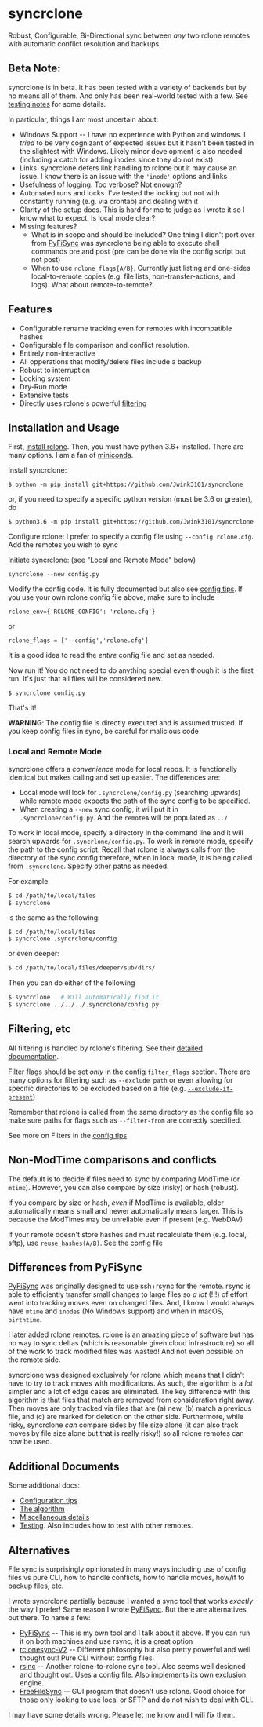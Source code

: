 # syncrclone

Robust, Configurable, Bi-Directional sync between *any* two rclone remotes with automatic conflict resolution and backups.

## Beta Note:

syncrclone is in beta. It has been tested with a variety of backends but by no means all of them. And only has been real-world tested with a few. See [testing notes](docs/tests.md) for some details.

In particular, things I am most uncertain about:

* Windows Support -- I have no experience with Python and windows. I *tried* to be very cognizant of expected issues but it hasn't been tested in the slightest with Windows. Likely minor development is also needed (including a catch for adding inodes since they do not exist).
* Links. syncrclone defers link handling to rclone but it may cause an issue. I know there is an issue with the `'inode'` options and links
* Usefulness of logging. Too verbose? Not enough?
* Automated runs and locks. I've tested the locking but not with constantly running (e.g. via crontab) and dealing with it
* Clarity of the setup docs. This is hard for me to judge as I wrote it so I know what to expect. Is local mode clear?
* Missing features?
    * What is in scope and should be included? One thing I didn't port over from [PyFiSync](https://github.com/Jwink3101/PyFiSync) was syncrclone being able to execute shell commands pre and post (pre can be done via the config script but not post)
    * When to use `rclone_flags{A/B}`. Currently just listing and one-sides local-to-remote copies (e.g. file lists, non-transfer-actions, and logs). What about remote-to-remote?


## Features

* Configurable rename tracking even for remotes with incompatible hashes 
* Configurable file comparison and conflict resolution. 
* Entirely non-interactive
* All opperations that modify/delete files include a backup
* Robust to interruption
* Locking system
* Dry-Run mode
* Extensive tests
* Directly uses rclone's powerful [filtering](https://rclone.org/filtering/)

## Installation and Usage

First, [install rclone](https://rclone.org/install/). Then, you must have python 3.6+ installed. There are many options. I am a fan of [miniconda](https://docs.conda.io/en/latest/miniconda.html).

Install syncrclone:

    $ python -m pip install git+https://github.com/Jwink3101/syncrclone

or, if you need to specify a specific python version (must be 3.6 or greater), do

    $ python3.6 -m pip install git+https://github.com/Jwink3101/syncrclone
    
Configure rclone: I prefer to specify a config file using `--config rclone.cfg`. Add the remotes you wish to sync

Initiate syncrclone: (see "Local and Remote Mode" below)

    syncrclone --new config.py

Modify the config code. It is fully documented but also see [config tips](docs/config_tips.md). If you use your own rclone config file above, make sure to include 

    rclone_env={'RCLONE_CONFIG': 'rclone.cfg'}

or
    
    rclone_flags = ['--config','rclone.cfg']

It is a good idea to read the *entire* config file and set as needed.

Now run it! You do not need to do anything special even though it is the first run. It's just that all files will be considered new.

    $ syncrclone config.py

That's it!

**WARNING**: The config file is directly executed and is assumed trusted. If you keep config files in sync, be careful for malicious code

### Local and Remote Mode

syncrclone offers a *convenience* mode for local repos. It is functionally identical but makes calling and set up easier. The differences are:

* Local mode will look for `.syncrclone/config.py` (searching upwards) while remote mode expects the path of the sync config to be specified.
* When creating a `--new` sync config, it will put it in `.syncrclone/config.py`. And the `remoteA` will be populated as `../`

To work in local mode, specify a directory in the command line and it will search upwards for `.syncrlone/config.py`. To work in remote mode, specify the path to the config script. Recall that rclone is always calls from the directory of the sync config therefore, when in local mode, it is being called from `.syncrclone`. Specify other paths as needed.

For example
```bash
$ cd /path/to/local/files
$ syncrclone
```
is the same as the following:
```
$ cd /path/to/local/files
$ syncrclone .syncrclone/config
```
or even deeper:
```bash
$ cd /path/to/local/files/deeper/sub/dirs/
```
Then you can do either of the following
```bash
$ syncrclone   # Will automatically find it
$ syncrclone ../../../.syncrclone/config.py 
```

## Filtering, etc

All filtering is handled by rclone's filtering. See their [detailed documentation](https://rclone.org/filtering/).

Filter flags should be set *only* in the config `filter_flags` section. There are many options for filtering such as `--exclude path` or even allowing for specific directories to be excluded based on a file (e.g. [`--exclude-if-present`][eifp])

[eifp]:https://rclone.org/filtering/#exclude-directory-based-on-a-file

Remember that rclone is called from the same directory as the config file so make sure paths for flags such as `--filter-from` are correctly specified.

See more on Filters in the [config tips](docs/config_tips.md)

## Non-ModTime comparisons and conflicts

The default is to decide if files need to sync by comparing ModTime (or `mtime`). However, you can also compare by size (risky) or hash (robust).

If you compare by size or hash, *even* if ModTime is available, older automatically means small and newer automatically means larger. This is because the ModTimes may be unreliable even if present (e.g. WebDAV)

If your remote doesn't store hashes and must recalculate them (e.g. local, sftp), use `reuse_hashes(A/B)`. See the config file

## Differences from PyFiSync

[PyFiSync](https://github.com/Jwink3101/PyFiSync) was originally designed to use ssh+rsync for the remote. rsync is able to efficiently transfer small changes to large files so *a lot* (!!!) of effort went into tracking moves even on changed files. And, I know I would always have `mtime` and `inodes` (No Windows support) and when in macOS, `birthtime`.

I later added rclone remotes. rclone is an amazing piece of software but has no way to sync deltas (which is reasonable given cloud infrastructure) so all of the work to track modified files was wasted! And not even possible on the remote side.

syncrclone was designed exclusively for rclone which means that I didn't have to try to track moves with modifications. As such, the algorithm is a *lot* simpler and a lot of edge cases are eliminated. The key difference with this algorithm is that files that match are removed from consideration right away. Then moves are only tracked via files that are (a) new, (b) match a previous file, and (c) are marked for deletion on the other side. Furthermore, while risky, syncrclone *can* compare sides by file size alone (it can also track moves by file size alone but that is really risky!) so all rclone remotes can now be used.

## Additional Documents

Some additional docs:

* [Configuration tips](docs/config_tips.md)
* [The algorithm](docs/algorithm.md)
* [Miscellaneous details](docs/misc.md)
* [Testing](docs/tests.md). Also includes how to test with other remotes.

## Alternatives

File sync is surprisingly opinionated in many ways including use of config files vs pure CLI, how to handle conflicts, how to handle moves, how/if to backup files, etc.

I wrote syncrclone partially because I wanted a sync tool that works *exactly* the way I prefer! Same reason I wrote [PyFiSync](https://github.com/Jwink3101/PyFiSync). But there are alternatives out there. To name a few:

* [PyFiSync](https://github.com/Jwink3101/PyFiSync) -- This is my own tool and I talk about it above. If you can run it on both machines and use rsync, it is a great option
* [rclonesync-V2](https://github.com/cjnaz/rclonesync-V2) -- Different philosophy but also pretty powerful and well thought out! Pure CLI without config files.
* [rsinc](https://github.com/ConorWilliams/rsinc) -- Another rclone-to-rclone sync tool. Also seems well designed and thought out. Uses a config file. Also implements its own exclusion engine.
* [FreeFileSync](freefilesync.org) -- GUI program that doesn't use rclone. Good choice for those only looking to use local or SFTP and do not wish to deal with CLI.

I may have some details wrong. Please let me know and I will fix them.
